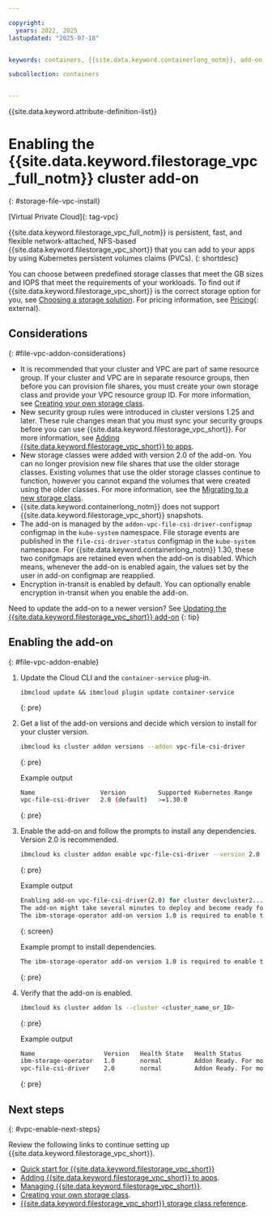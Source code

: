 ```yaml
---

copyright: 
  years: 2022, 2025
lastupdated: "2025-07-18"


keywords: containers, {{site.data.keyword.containerlong_notm}}, add-on, file

subcollection: containers


---
```


{{site.data.keyword.attribute-definition-list}}



# Enabling the {{site.data.keyword.filestorage_vpc_full_notm}} cluster add-on
{: #storage-file-vpc-install}

[Virtual Private Cloud]{: tag-vpc}

{{site.data.keyword.filestorage_vpc_full_notm}} is persistent, fast, and flexible network-attached, NFS-based {{site.data.keyword.filestorage_vpc_short}} that you can add to your apps by using Kubernetes persistent volumes claims (PVCs).
{: shortdesc}


You can choose between predefined storage classes that meet the GB sizes and IOPS that meet the requirements of your workloads. To find out if {{site.data.keyword.filestorage_vpc_short}} is the correct storage option for you, see [Choosing a storage solution](/docs/containers?topic=containers-storage-plan). For pricing information, see [Pricing](https://cloud.ibm.com/infrastructure/provision/fileShare){: external}.




## Considerations
{: #file-vpc-addon-considerations}

- It is recommended that your cluster and VPC are part of same resource group. If your cluster and VPC are in separate resource groups, then before you can provision file shares, you must create your own storage class and provide your VPC resource group ID. For more information, see [Creating your own storage class](/docs/containers?topic=containers-storage-file-vpc-apps#storage-file-vpc-custom-sc).
- New security group rules were introduced in cluster versions 1.25 and later. These rule changes mean that you must sync your security groups before you can use {{site.data.keyword.filestorage_vpc_short}}. For more information, see [Adding {{site.data.keyword.filestorage_vpc_short}} to apps](/docs/containers?topic=containers-storage-file-vpc-apps).
- New storage classes were added with version 2.0 of the add-on. You can no longer provision new file shares that use the older storage classes. Existing volumes that use the older storage classes continue to function, however you cannot expand the volumes that were created using the older classes. For more information, see the [Migrating to a new storage class](/docs/containers?topic=containers-storage-file-vpc-apps#storage-file-expansion-migration).
- {{site.data.keyword.containerlong_notm}} does not support {{site.data.keyword.filestorage_vpc_short}} snapshots.
- The add-on is managed by the `addon-vpc-file-csi-driver-configmap` configmap in the `kube-system` namespace. File storage events are published in the `file-csi-driver-status` configmap in the `kube-system` namespace. For {{site.data.keyword.containerlong_notm}} 1.30, these two conifgmaps are retained even when the add-on is disabled. Which means, whenever the add-on is enabled again, the values set by the user in add-on configmap are reapplied.
- Encryption in-transit is enabled by default. You can optionally enable encryption in-transit when you enable the add-on.


Need to update the add-on to a newer version? See [Updating the {{site.data.keyword.filestorage_vpc_short}} add-on](/docs/containers?topic=containers-storage-file-vpc-managing#storage-file-vpc-update)
{: tip}

## Enabling the add-on
{: #file-vpc-addon-enable}


1. Update the Cloud CLI and the `container-service` plug-in.
    ```shell
    ibmcloud update && ibmcloud plugin update container-service
    ```
    {: pre}

1. Get a list of the add-on versions and decide which version to install for your cluster version.
    ```sh
    ibmcloud ks cluster addon versions --addon vpc-file-csi-driver
    ```
    {: pre}

    Example output
    ```sh
    Name                  Version         Supported Kubernetes Range   Supported OpenShift Range   Kubernetes Default   OpenShift Default
    vpc-file-csi-driver   2.0 (default)   >=1.30.0                     >=4.15.0                    -                    -
    ```
    {: pre}

1. Enable the add-on and follow the prompts to install any dependencies. Version 2.0 is recommended.
    ```sh
    ibmcloud ks cluster addon enable vpc-file-csi-driver --version 2.0 --cluster CLUSTER
    ```
    {: pre}

    Example output
    ```sh
    Enabling add-on vpc-file-csi-driver(2.0) for cluster devcluster2...
    The add-on might take several minutes to deploy and become ready for use.
    The ibm-storage-operator add-on version 1.0 is required to enable the vpc-file-csi-driver add-on. Enable ibm-storage-operator? [y/N]> y
    ```
    {: screen}

    Example prompt to install dependencies.
    ```sh
    The ibm-storage-operator add-on version 1.0 is required to enable the vpc-file-csi-driver add-on. Enable ibm-storage-operator? [y/N]> y
    ```
    {: pre}


1. Verify that the add-on is enabled.
    ```sh
    ibmcloud ks cluster addon ls --cluster <cluster_name_or_ID>
    ```
    {: pre}

    Example output
    ```sh
    Name                   Version   Health State   Health Status
    ibm-storage-operator   1.0       normal         Addon Ready. For more info: http://ibm.biz/addon-state (H1500)
    vpc-file-csi-driver    2.0       normal         Addon Ready. For more info: http://ibm.biz/addon-state (H1500)
    ```
    {: pre}


## Next steps
{: #vpc-enable-next-steps}

Review the following links to continue setting up {{site.data.keyword.filestorage_vpc_short}}.

- [Quick start for {{site.data.keyword.filestorage_vpc_short}}](/docs/containers?topic=containers-storage-file-vpc-apps#vpc-add-file-dynamic)
- [Adding {{site.data.keyword.filestorage_vpc_short}} to apps](/docs/containers?topic=containers-storage-file-vpc-apps).
- [Managing {{site.data.keyword.filestorage_vpc_short}}](/docs/containers?topic=containers-storage-file-vpc-managing).
- [Creating your own storage class](/docs/containers?topic=containers-storage-file-vpc-apps#storage-file-vpc-custom-sc).
- [{{site.data.keyword.filestorage_vpc_short}} storage class reference](/docs/containers?topic=containers-storage-file-vpc-sc-ref).
